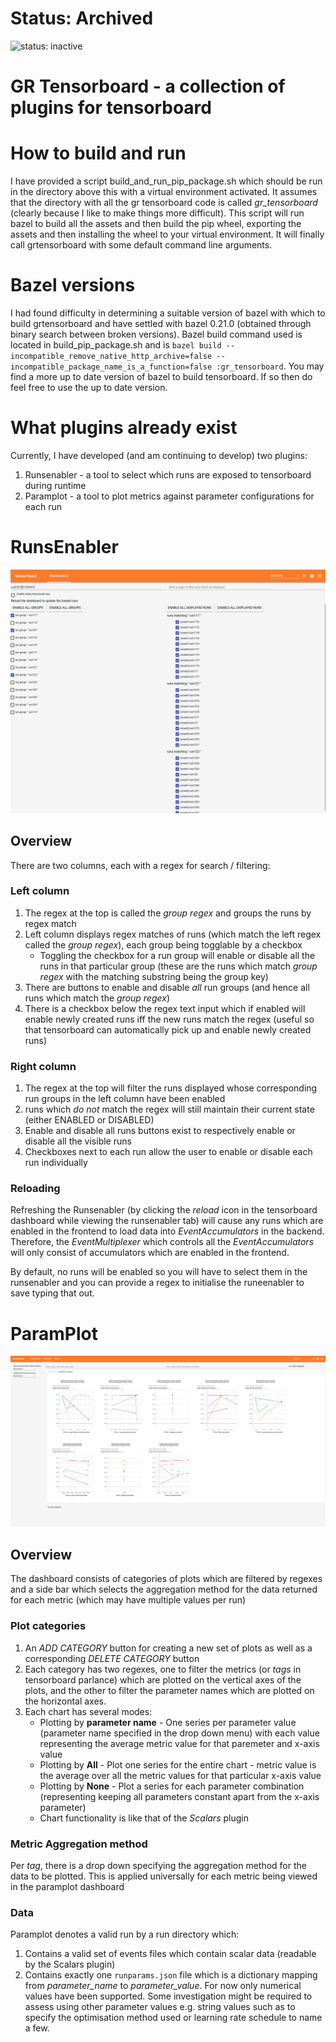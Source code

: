 # Status: Archived

![status: inactive](https://img.shields.io/badge/status-inactive-red.svg)

# GR Tensorboard - a collection of plugins for tensorboard

<!-- This document was last reviewed on Nov 1, 2018. It should be
reviewed occasionally to make sure it stays up-to-date. -->

How to build and run
====================
I have provided a script build_and_run_pip_package.sh which should be run in the directory above this with a virtual environment activated. It assumes that the directory with all the gr tensorboard code is called *gr_tensorboard* (clearly because I like to make things more difficult). This script will run bazel to build all the assets and then build the pip wheel, exporting the assets and then installing the wheel to your virtual environment. It will finally call grtensorboard with some default command line arguments. 

Bazel versions
==============
I had found difficulty in determining a suitable version of bazel with which to build grtensorboard and have settled with bazel 0.21.0 (obtained through binary search between broken versions). Bazel build command used is located in build_pip_package.sh and is ```bazel build --incompatible_remove_native_http_archive=false --incompatible_package_name_is_a_function=false :gr_tensorboard```. You may find a more up to date version of bazel to build tensorboard. If so then do feel free to use the up to date version.

What plugins already exist 
==========================
Currently, I have developed (and am continuing to develop) two plugins:
1. Runsenabler - a tool to select which runs are exposed to tensorboard during runtime
2. Paramplot - a tool to plot metrics against parameter configurations for each run

RunsEnabler
===========
![RunsEnabler Dashboard](/images/runsenabler.png)

## Overview
There are two columns, each with a regex for search / filtering: 

### Left column
1. The regex at the top is called the *group regex* and groups the runs by regex match
2. Left column displays regex matches of runs (which match the left regex called the *group regex*), each group being togglable by a checkbox
   * Toggling the checkbox for a run group will enable or disable all the runs in that particular group (these are the runs which match *group regex* with the matching substring being the group key)
3. There are buttons to enable and disable *all* run groups (and hence all runs which match the *group regex*)
4. There is a checkbox below the regex text input which if enabled will enable newly created runs iff the new runs match the regex (useful so that tensorboard can automatically pick up and enable newly created runs)

### Right column
1. The regex at the top will filter the runs displayed whose corresponding run groups in the left column have been enabled
2. runs which *do not* match the regex will still maintain their current state (either ENABLED or DISABLED) 
3. Enable and disable all runs buttons exist to respectively enable or disable all the visible runs 
4. Checkboxes next to each run allow the user to enable or disable each run individually

### Reloading
Refreshing the Runsenabler (by clicking the *reload* icon in the tensorboard dashboard while viewing the runsenabler tab) will cause any runs which are enabled in the frontend to load data into *EventAccumulators* in the backend. Therefore, the *EventMultiplexer* which controls all the *EventAccumulators* will only consist of accumulators which are enabled in the frontend.

By default, no runs will be enabled so you will have to select them in the runsenabler and you can provide a regex to initialise the runeenabler to save typing that out.

ParamPlot
=========
![ParamPlot Dashboard](/images/paramplot.png)

## Overview
The dashboard consists of categories of plots which are filtered by regexes and a side bar which selects the aggregation method for the data returned for each metric (which may have multiple values per run)

### Plot categories
1. An *ADD CATEGORY* button for creating a new set of plots as well as a corresponding *DELETE CATEGORY* button
2. Each category has two regexes, one to filter the metrics (or *tags* in tensorboard parlance) which are plotted on the vertical axes of the plots, and the other to filter the parameter names which are plotted on the horizontal axes. 
3. Each chart has several modes: 
   * Plotting by **parameter name** - One series per parameter value (parameter name specified in the drop down menu) with each value representing the average metric value for that paremeter and x-axis value
   * Plotting by **All** - Plot one series for the entire chart - metric value is the average over all the metric values for that particular x-axis value
   * Plotting by **None** - Plot a series for each parameter combination (representing keeping all parameters constant apart from the x-axis parameter)
   * Chart functionality is like that of the *Scalars* plugin

### Metric Aggregation method
Per *tag*, there is a drop down specifying the aggregation method for the data to be plotted. This is applied universally for each metric being viewed in the paramplot dashboard

### Data
Paramplot denotes a valid run by a run directory which:
1. Contains a valid set of events files which contain scalar data (readable by the Scalars plugin)
2. Contains exactly one ```runparams.json``` file which is a dictionary mapping from *parameter_name* to *parameter_value*. For now only numerical values have been supported. Some investigation might be required to assess using other parameter values e.g. string values such as to specify the optimisation method used or learning rate schedule to name a few. 
